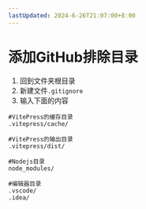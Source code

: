 ```yaml
---
lastUpdated: 2024-6-26T21:07:00+8:00
---
```


# 添加GitHub排除目录

1. 回到文件夹根目录
2. 新建文件```.gitignore```
3. 输入下面的内容

```text
#VitePress的缓存目录
.vitepress/cache/

#VitePress的输出目录
.vitepress/dist/

#Nodejs目录
node_modules/

#编辑器目录
.vscode/
.idea/
```